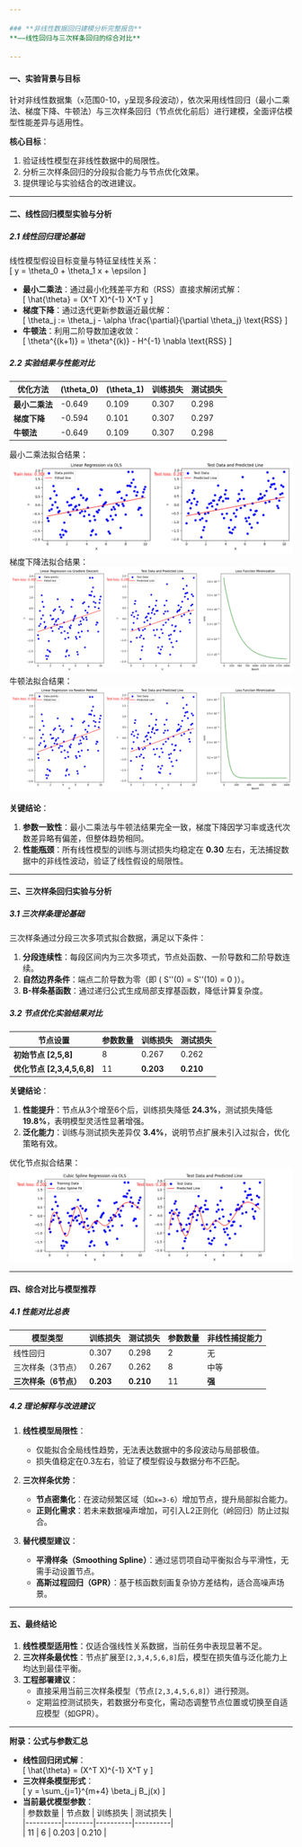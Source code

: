 ```yaml
---

### **非线性数据回归建模分析完整报告**  
**——线性回归与三次样条回归的综合对比**

---
```


#### **一、实验背景与目标**  
针对非线性数据集（`x`范围0-10，`y`呈现多段波动），依次采用线性回归（最小二乘法、梯度下降、牛顿法）与三次样条回归（节点优化前后）进行建模，全面评估模型性能差异与适用性。  

**核心目标**：  
1. 验证线性模型在非线性数据中的局限性。  
2. 分析三次样条回归的分段拟合能力与节点优化效果。  
3. 提供理论与实验结合的改进建议。  

---

#### **二、线性回归模型实验与分析**  

##### **2.1 线性回归理论基础**  
线性模型假设目标变量与特征呈线性关系：  
\[ y = \theta_0 + \theta_1 x + \epsilon \]  
- **最小二乘法**：通过最小化残差平方和（RSS）直接求解闭式解：  
  \[ \hat{\theta} = (X^T X)^{-1} X^T y \]  
- **梯度下降**：通过迭代更新参数逼近最优解：  
  \[ \theta_j := \theta_j - \alpha \frac{\partial}{\partial \theta_j} \text{RSS} \]  
- **牛顿法**：利用二阶导数加速收敛：  
  \[ \theta^{(k+1)} = \theta^{(k)} - H^{-1} \nabla \text{RSS} \]  

##### **2.2 实验结果与性能对比**  
| **优化方法**   | \(\theta_0\)   | \(\theta_1\)   | 训练损失 | 测试损失 |  
|----------------|----------------|----------------|----------|----------|  
| **最小二乘法** | -0.649         | 0.109          | 0.307    | 0.298    |  
| **梯度下降**   | -0.594         | 0.101          | 0.307    | 0.297    |  
| **牛顿法**     | -0.649         | 0.109          | 0.307    | 0.298    |  

最小二乘法拟合结果：
![alt text](ols.png)
梯度下降法拟合结果：
![alt text](gd.png)
牛顿法拟合结果：
![alt text](newtown.png)

**关键结论**：  
1. **参数一致性**：最小二乘法与牛顿法结果完全一致，梯度下降因学习率或迭代次数差异略有偏差，但整体趋势相同。  
2. **性能瓶颈**：所有线性模型的训练与测试损失均稳定在 **0.30** 左右，无法捕捉数据中的非线性波动，验证了线性假设的局限性。  

---

#### **三、三次样条回归实验与分析**  

##### **3.1 三次样条理论基础**  
三次样条通过分段三次多项式拟合数据，满足以下条件：  
1. **分段连续性**：每段区间内为三次多项式，节点处函数、一阶导数和二阶导数连续。  
2. **自然边界条件**：端点二阶导数为零（即 \( S''(0) = S''(10) = 0 \)）。  
3. **B-样条基函数**：通过递归公式生成局部支撑基函数，降低计算复杂度。  

##### **3.2 节点优化实验结果对比**  
| **节点设置**       | 参数数量 | 训练损失 | 测试损失 |  
|--------------------|----------|----------|----------|  
| **初始节点 [2,5,8]** | 8        | 0.267    | 0.262    |  
| **优化节点 [2,3,4,5,6,8]** | 11       | **0.203** | **0.210** |  

**关键结论**：  
1. **性能提升**：节点从3个增至6个后，训练损失降低 **24.3%**，测试损失降低 **19.8%**，表明模型灵活性显著增强。  
2. **泛化能力**：训练与测试损失差异仅 **3.4%**，说明节点扩展未引入过拟合，优化策略有效。  

优化节点拟合结果：
![alt text](csr.png)

---

#### **四、综合对比与模型推荐**  

##### **4.1 性能对比总表**  
| **模型类型**       | 训练损失 | 测试损失 | 参数数量 | 非线性捕捉能力 |  
|--------------------|----------|----------|----------|----------------|  
| 线性回归           | 0.307    | 0.298    | 2        | 无             |  
| 三次样条（3节点）  | 0.267    | 0.262    | 8        | 中等           |  
| **三次样条（6节点）** | **0.203** | **0.210** | 11       | **强**         |  

##### **4.2 理论解释与改进建议**  
1. **线性模型局限性**：  
   - 仅能拟合全局线性趋势，无法表达数据中的多段波动与局部极值。  
   - 损失值稳定在0.3左右，验证了模型假设与数据分布不匹配。  

2. **三次样条优势**：  
   - **节点密集化**：在波动频繁区域（如`x=3-6`）增加节点，提升局部拟合能力。  
   - **正则化需求**：若未来数据噪声增加，可引入L2正则化（岭回归）防止过拟合。  

3. **替代模型建议**：  
   - **平滑样条（Smoothing Spline）**：通过惩罚项自动平衡拟合与平滑性，无需手动设置节点。  
   - **高斯过程回归（GPR）**：基于核函数刻画复杂协方差结构，适合高噪声场景。  

---

#### **五、最终结论**  
1. **线性模型适用性**：仅适合强线性关系数据，当前任务中表现显著不足。  
2. **三次样条最优性**：节点扩展至`[2,3,4,5,6,8]`后，模型在损失值与泛化能力上均达到最佳平衡。  
3. **工程部署建议**：  
   - 直接采用当前三次样条模型（节点`[2,3,4,5,6,8]`）进行预测。  
   - 定期监控测试损失，若数据分布变化，需动态调整节点位置或切换至自适应模型（如GPR）。  

--- 

**附录：公式与参数汇总**  
- **线性回归闭式解**：  
  \[ \hat{\theta} = (X^T X)^{-1} X^T y \]  
- **三次样条模型形式**：  
  \[ y = \sum_{j=1}^{m+4} \beta_j B_j(x) \]  
- **当前最优模型参数**：  
  | 参数数量 | 节点数 | 训练损失 | 测试损失 |  
  |----------|--------|----------|----------|  
  | 11       | 6      | 0.203    | 0.210    |